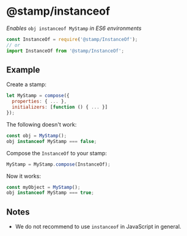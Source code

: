 # @stamp/instanceof

_Enables_ `obj instanceof MyStamp` _in ES6 environments_

```javascript
const InstanceOf = require('@stamp/InstanceOf');
// or
import InstanceOf from '@stamp/InstanceOf';
```

## Example

Create a stamp:

```javascript
let MyStamp = compose({
  properties: { ... },
  initializers: [function () { ... }]
});
```

The following doesn't work:

```javascript
const obj = MyStamp();
obj instanceof MyStamp === false;
```

Compose the `InstanceOf` to your stamp:

```javascript
MyStamp = MyStamp.compose(InstanceOf);
```

Now it works:

```javascript
const myObject = MyStamp();
obj instanceof MyStamp === true;
```

## Notes

* We do not recommend to use `instanceof` in JavaScript in general.

